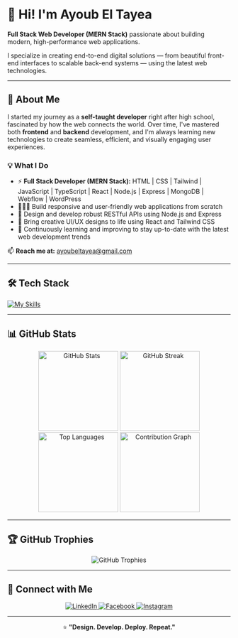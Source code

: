 # 👋 Hi! I'm Ayoub El Tayea

**Full Stack Web Developer (MERN Stack)** passionate about building modern, high-performance web applications.

I specialize in creating end-to-end digital solutions — from beautiful front-end interfaces to scalable back-end systems — using the latest web technologies.

---

## 🌱 About Me

I started my journey as a **self-taught developer** right after high school, fascinated by how the web connects the world. Over time, I've mastered both **frontend** and **backend** development, and I'm always learning new technologies to create seamless, efficient, and visually engaging user experiences.

### 💡 What I Do

- ⚡ **Full Stack Developer (MERN Stack):** HTML | CSS | Tailwind | JavaScript | TypeScript | React | Node.js | Express | MongoDB | Webflow | WordPress
- 👨🏽‍💻 Build responsive and user-friendly web applications from scratch
- 🚀 Design and develop robust RESTful APIs using Node.js and Express
- 🎨 Bring creative UI/UX designs to life using React and Tailwind CSS
- 🧠 Continuously learning and improving to stay up-to-date with the latest web development trends

📫 **Reach me at:** [ayoubeltayea@gmail.com](mailto:ayoubeltayea@gmail.com)

---

## 🛠️ Tech Stack

[![My Skills](https://skillicons.dev/icons?i=html,css,tailwind,js,ts,react,nodejs,express,mongodb,webflow,wordpress)](https://skillicons.dev)

---

## 📊 GitHub Stats

<div align="center">
  <img src="https://github-readme-stats.vercel.app/api?username=ayoubtyea&show_icons=true&theme=tokyonight&hide_border=true&bg_color=0D1117&title_color=58A6FF&icon_color=58A6FF&text_color=C9D1D9" alt="GitHub Stats" height="180"/>
  <img src="https://github-readme-streak-stats.herokuapp.com/?user=ayoubtyea&theme=tokyonight&hide_border=true&background=0D1117&ring=58A6FF&fire=58A6FF&currStreakLabel=58A6FF" alt="GitHub Streak" height="180"/>
</div>

<div align="center">
  <img src="https://github-readme-stats.vercel.app/api/top-langs/?username=ayoubtyea&layout=compact&theme=tokyonight&hide_border=true&bg_color=0D1117&title_color=58A6FF&text_color=C9D1D9&langs_count=8" alt="Top Languages" height="180"/>
  <img src="https://github-readme-activity-graph.vercel.app/graph?username=ayoubtyea&theme=tokyo-night&hide_border=true&bg_color=0D1117&color=58A6FF&line=58A6FF&point=C9D1D9" alt="Contribution Graph" height="180"/>
</div>

---

## 🏆 GitHub Trophies

<div align="center">
  <img src="https://github-profile-trophy.vercel.app/?username=ayoubtyea&theme=tokyonight&no-frame=true&no-bg=true&row=1&column=7" alt="GitHub Trophies"/>
</div>

---

## 🤝 Connect with Me

<div align="center">
  <a href="https://www.linkedin.com/in/ayoub-el-tayea" target="_blank">
    <img src="https://img.shields.io/badge/LinkedIn-%230077B5.svg?&style=for-the-badge&logo=linkedin&logoColor=white" alt="LinkedIn"/>
  </a>
  <a href="https://www.facebook.com/ayoub.eltayea" target="_blank">
    <img src="https://img.shields.io/badge/Facebook-%231877F2.svg?&style=for-the-badge&logo=facebook&logoColor=white" alt="Facebook"/>
  </a>
  <a href="https://www.instagram.com/ayoub.tye" target="_blank">
    <img src="https://img.shields.io/badge/Instagram-%23E4405F.svg?&style=for-the-badge&logo=instagram&logoColor=white" alt="Instagram"/>
  </a>
</div>

---

<div align="center">
  
⭐️ **"Design. Develop. Deploy. Repeat."**

</div>
